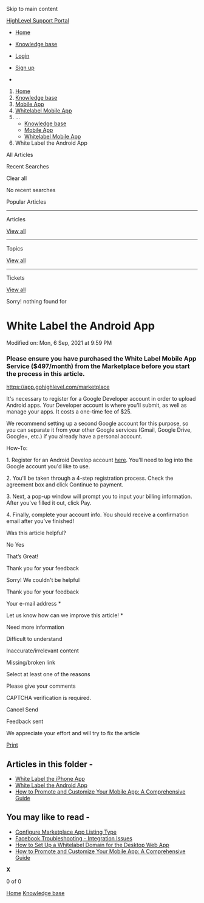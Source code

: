 Skip to main content

[ HighLevel Support Portal ](https://help.gohighlevel.com)

  * [ Home ](/support/home)
  * [ Knowledge base ](/support/solutions)

  * [Login](/support/login)
  * [Sign up](/support/signup)
  * 

  1. [Home](/support/home)
  2. [Knowledge base](/support/solutions)
  3. [Mobile App](/support/solutions/48000455168)
  4. [Whitelabel Mobile App](/support/solutions/folders/48000666028)
  5. ... 
     * [Knowledge base](/support/solutions)
     * [Mobile App](/support/solutions/48000455168)
     * [Whitelabel Mobile App](/support/solutions/folders/48000666028)
  6. White Label the Android App

All  Articles 

Recent Searches

Clear all

No recent searches

Popular Articles

* * *

Articles

[View all](/support/search/solutions)

* * *

Topics

[View all](/support/search/topics)

* * *

Tickets

[View all](/support/search/tickets)

Sorry! nothing found for   

# White Label the Android App

Modified on: Mon, 6 Sep, 2021 at 9:59 PM

### **Please ensure you have purchased the White Label Mobile App Service ($497/month) from the Marketplace before you start the process in this article.**

[](https://app.gohighlevel.com/marketplace/detail/ItpFPfVrlnRfHzIz3gap)<https://app.gohighlevel.com/marketplace>

It's necessary to register for a Google Developer account in order to upload Android apps. Your Developer account is where you'll submit, as well as manage your apps. It costs a one-time fee of $25.

We recommend setting up a second Google account for this purpose, so you can separate it from your other Google services (Gmail, Google Drive, Google+, etc.) if you already have a personal account.

How-To:

1\. Register for an Android Develop account [here](https://developer.android.com/distribute/console/). You'll need to log into the Google account you'd like to use.

2\. You'll be taken through a 4-step registration process. Check the agreement box and click Continue to payment.

3\. Next, a pop-up window will prompt you to input your billing information. After you've filled it out, click Pay.

4\. Finally, complete your account info. You should receive a confirmation email after you've finished!

Was this article helpful?

No  Yes 

That’s Great!

Thank you for your feedback

Sorry! We couldn't be helpful

Thank you for your feedback

Your e-mail address *

Let us know how can we improve this article! *

Need more information 

Difficult to understand 

Inaccurate/irrelevant content 

Missing/broken link 

Select at least one of the reasons 

Please give your comments 

CAPTCHA verification is required. 

Cancel  Send 

Feedback sent

We appreciate your effort and will try to fix the article

[Print](javascript:print\(\))

## Articles in this folder -

  * [White Label the iPhone App](/support/solutions/articles/48000982208-white-label-the-iphone-app)
  * [White Label the Android App](/support/solutions/articles/48000982209-white-label-the-android-app)
  * [How to Promote and Customize Your Mobile App: A Comprehensive Guide](/support/solutions/articles/155000000089-how-to-promote-and-customize-your-mobile-app-a-comprehensive-guide)

## You may like to read -

  * [Configure Marketplace App Listing Type](/support/solutions/articles/155000001559-configure-marketplace-app-listing-type)
  * [Facebook Troubleshooting - Integration Issues](/support/solutions/articles/48000981698-facebook-troubleshooting-integration-issues)
  * [How to Set Up a Whitelabel Domain for the Desktop Web App](/support/solutions/articles/48000982207-how-to-set-up-a-whitelabel-domain-for-the-desktop-web-app)
  * [How to Promote and Customize Your Mobile App: A Comprehensive Guide](/support/solutions/articles/155000000089-how-to-promote-and-customize-your-mobile-app-a-comprehensive-guide)

**X**

0 of 0 []()

[Home](/support/home) [Knowledge base](/support/solutions)
